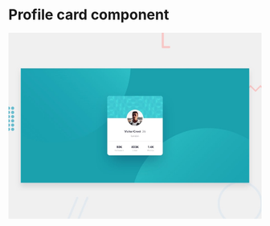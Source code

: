 # Profile card component

![Design preview for the Profile card component coding challenge](./design/desktop-preview.jpg)
